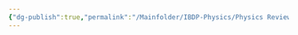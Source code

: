 ```yaml
---
{"dg-publish":true,"permalink":"/Mainfolder/IBDP-Physics/Physics Review/Topics/Electric Cells/"}
---
```


